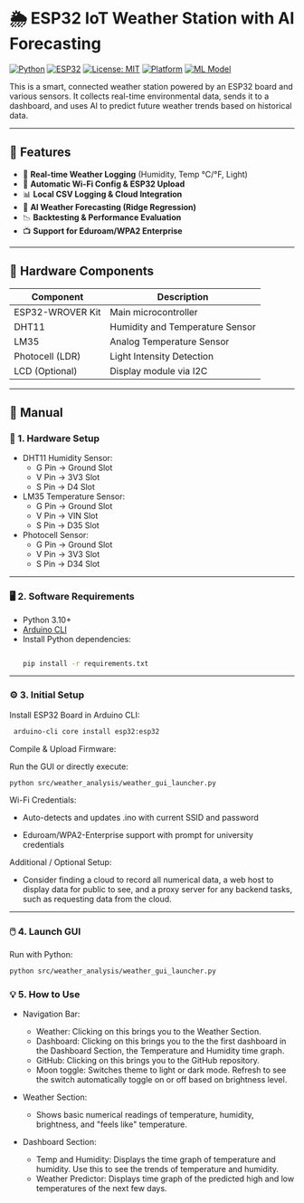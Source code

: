 # 🌦️ ESP32 IoT Weather Station with AI Forecasting

[![Python](https://img.shields.io/badge/Python-3.10+-blue?logo=python)](https://www.python.org/)
[![ESP32](https://img.shields.io/badge/Board-ESP32-orange?logo=arduino)](https://docs.espressif.com/projects/esp-idf/en/latest/esp32/)
[![License: MIT](https://img.shields.io/badge/License-MIT-green.svg)](https://opensource.org/licenses/MIT)
[![Platform](https://img.shields.io/badge/Platform-Windows%20%7C%20Linux-blueviolet)]()
[![ML Model](https://img.shields.io/badge/ML-Ridge%20Regression-lightgrey?logo=scikit-learn)](https://scikit-learn.org/)

This is a smart, connected weather station powered by an ESP32 board and various sensors. It collects real-time environmental data, sends it to a dashboard, and uses AI to predict future weather trends based on historical data.

---

## 🚀 Features

- 📡 **Real-time Weather Logging** (Humidity, Temp °C/°F, Light)
- 🔧 **Automatic Wi-Fi Config & ESP32 Upload**
- 📊 **Local CSV Logging & Cloud Integration**
- 🧠 **AI Weather Forecasting (Ridge Regression)**
- 📉 **Backtesting & Performance Evaluation**
- 📺 **Support for Eduroam/WPA2 Enterprise**

---

## 🧰 Hardware Components

| Component         | Description                       |
|------------------|-----------------------------------|
| ESP32-WROVER Kit | Main microcontroller              |
| DHT11            | Humidity and Temperature Sensor   |
| LM35             | Analog Temperature Sensor         |
| Photocell (LDR)  | Light Intensity Detection         |
| LCD (Optional)   | Display module via I2C            |

---

## 📖 Manual

### 🔌 1. Hardware Setup
  -  DHT11 Humidity Sensor:
      * G Pin -> Ground Slot
      * V Pin -> 3V3 Slot
      * S Pin -> D4 Slot
  -  LM35 Temperature Sensor:
      * G Pin -> Ground Slot
      * V Pin -> VIN Slot
      * S Pin -> D35 Slot
  -  Photocell Sensor:
      * G Pin -> Ground Slot
      * V Pin -> 3V3 Slot
      * S Pin -> D34 Slot

---

### 🖥️ 2. Software Requirements

- Python 3.10+
- [Arduino CLI](https://arduino.github.io/arduino-cli/)
- Install Python dependencies:
  ```bash
  
  pip install -r requirements.txt

---

### ⚙️ 3. Initial Setup

Install ESP32 Board in Arduino CLI:
 ```bash
  arduino-cli core install esp32:esp32
```
Compile & Upload Firmware:

Run the GUI or directly execute:

    python src/weather_analysis/weather_gui_launcher.py

Wi-Fi Credentials:

- Auto-detects and updates .ino with current SSID and password

- Eduroam/WPA2-Enterprise support with prompt for university credentials

Additional / Optional Setup:

- Consider finding a cloud to record all numerical data, a web host to display data for public to see, and a proxy server for any backend tasks, such as requesting data from the cloud.

---

### 🖱️ 4. Launch GUI

Run with Python:

```bash
python src/weather_analysis/weather_gui_launcher.py
```

### 💡 5. How to Use

- Navigation Bar:
    * Weather: Clicking on this brings you to the Weather Section.
    * Dashboard: Clicking on this brings you to the the first dashboard in the Dashboard Section, the Temperature and Humidity time graph.
    * GitHub: Clicking on this brings you to the GitHub repository.
    * Moon toggle: Switches theme to light or dark mode. Refresh to see the switch automatically toggle on or off based on brightness level.

- Weather Section:
    * Shows basic numerical readings of temperature, humidity, brightness, and "feels like" temperature.

- Dashboard Section:
    * Temp and Humidity: Displays the time graph of temperature and humidity. Use this to see the trends of temperature and humidity.
    * Weather Predictor: Displays time graph of the predicted high and low temperatures of the next few days.
